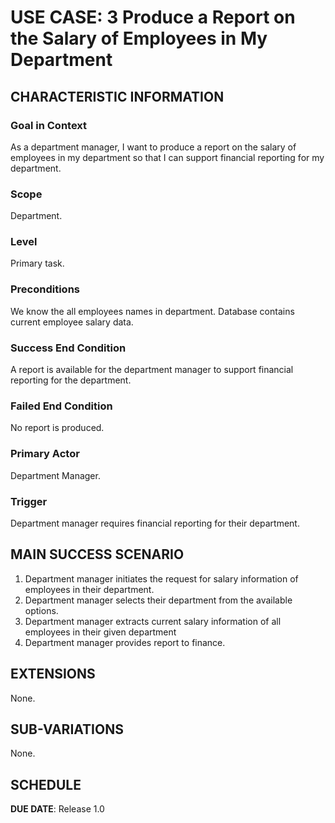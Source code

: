 # USE CASE: 3 Produce a Report on the Salary of Employees in My Department

## CHARACTERISTIC INFORMATION

### Goal in Context

As a department manager, I want to produce a report on the salary of employees in my department so that I can support financial reporting for my department.

### Scope

Department.

### Level

Primary task.

### Preconditions

We know the all employees names in department. Database contains current employee salary data.

### Success End Condition

A report is available for the department manager to support financial reporting for the department.

### Failed End Condition

No report is produced.

### Primary Actor

Department Manager.

### Trigger

Department manager requires financial reporting for their department.

## MAIN SUCCESS SCENARIO

1. Department manager initiates the request for salary information of employees in their department.
2. Department manager selects their department from the available options.
3. Department manager extracts current salary information of all employees in their given department
4. Department manager provides report to finance.

## EXTENSIONS

None.

## SUB-VARIATIONS

None.

## SCHEDULE

**DUE DATE**: Release 1.0

